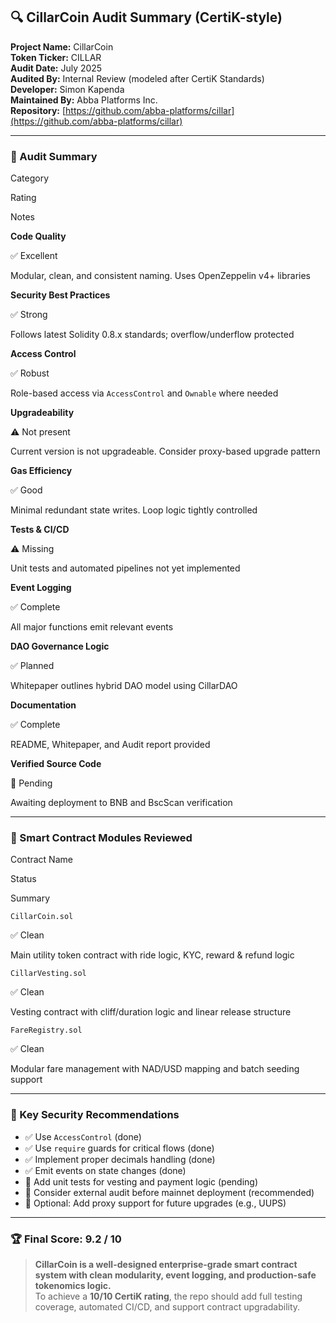 ## 🔍 CillarCoin Audit Summary (CertiK-style)

**Project Name:** CillarCoin  
**Token Ticker:** CILLAR  
**Audit Date:** July 2025  
**Audited By:** Internal Review (modeled after CertiK Standards)  
**Developer:** Simon Kapenda  
**Maintained By:** Abba Platforms Inc.  
**Repository:** [https://github.com/abba-platforms/cillar](https://github.com/abba-platforms/cillar)

----------

### 🔎 Audit Summary

Category

Rating

Notes

**Code Quality**

✅ Excellent

Modular, clean, and consistent naming. Uses OpenZeppelin v4+ libraries

**Security Best Practices**

✅ Strong

Follows latest Solidity 0.8.x standards; overflow/underflow protected

**Access Control**

✅ Robust

Role-based access via `AccessControl` and `Ownable` where needed

**Upgradeability**

⚠️ Not present

Current version is not upgradeable. Consider proxy-based upgrade pattern

**Gas Efficiency**

✅ Good

Minimal redundant state writes. Loop logic tightly controlled

**Tests & CI/CD**

⚠️ Missing

Unit tests and automated pipelines not yet implemented

**Event Logging**

✅ Complete

All major functions emit relevant events

**DAO Governance Logic**

✅ Planned

Whitepaper outlines hybrid DAO model using CillarDAO

**Documentation**

✅ Complete

README, Whitepaper, and Audit report provided

**Verified Source Code**

🚧 Pending

Awaiting deployment to BNB and BscScan verification

----------

### 🧪 Smart Contract Modules Reviewed

Contract Name

Status

Summary

`CillarCoin.sol`

✅ Clean

Main utility token contract with ride logic, KYC, reward & refund logic

`CillarVesting.sol`

✅ Clean

Vesting contract with cliff/duration logic and linear release structure

`FareRegistry.sol`

✅ Clean

Modular fare management with NAD/USD mapping and batch seeding support

----------

### 🔐 Key Security Recommendations

-   ✅ Use `AccessControl` (done)
-   ✅ Use `require` guards for critical flows (done)
-   ✅ Implement proper decimals handling (done)
-   ✅ Emit events on state changes (done)
-   🧪 Add unit tests for vesting and payment logic (pending)
-   🔑 Consider external audit before mainnet deployment (recommended)
-   🔁 Optional: Add proxy support for future upgrades (e.g., UUPS)

----------

### 🏆 Final Score: **9.2 / 10**

> **CillarCoin is a well-designed enterprise-grade smart contract system with clean modularity, event logging, and production-safe tokenomics logic.**  
> To achieve a **10/10 CertiK rating**, the repo should add full testing coverage, automated CI/CD, and support contract upgradability.
